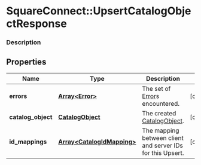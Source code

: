 # SquareConnect::UpsertCatalogObjectResponse

### Description



## Properties
Name | Type | Description | Notes
------------ | ------------- | ------------- | -------------
**errors** | [**Array&lt;Error&gt;**](Error.md) | The set of [Error](#type-error)s encountered. | [optional] 
**catalog_object** | [**CatalogObject**](CatalogObject.md) | The created [CatalogObject](#type-catalogobject). | [optional] 
**id_mappings** | [**Array&lt;CatalogIdMapping&gt;**](CatalogIdMapping.md) | The mapping between client and server IDs for this Upsert. | [optional] 


